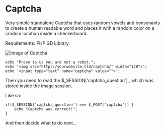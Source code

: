 
# Captcha

Very simple standalone Captcha that uses random vowels and consonants to create a human readable word and places it with a random color on a random location inside a checkerboard. 

Requirements: PHP GD Library.

![Image of Captcha](https://raw.githubusercontent.com/flaneurette/class.SecureMail/56c2a651f9bb6ef1b62d1def915772559ca4dbd8/captcha/example.png)

	echo "Prove to us you are not a robot.";
	echo '<img src="http://yourwebsite.tld/captcha/" width="120">';
	echo '<input type="text" name="captcha" value="">';
	
Then you need to read the $_SESSION['captcha_question'] , which was stored inside the image session.

Like so:

	if($_SESSION['captcha_question'] === $_POST['captcha']) {
		echo "Captcha was correct!";
	}
	
And then decide what to do next...
